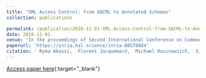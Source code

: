 ```yaml
---
title: "XML Access Control: from XACML to Annotated Schemas"
collection: publications

permalink: /publication/2010-11-01-XML-Access-Control-from-XACML-to-Annotated-Schemas
date: 2010-11-01
venue: 'In the proceedings of Second International Conference on Communications and Networking (ComNet)'
paperurl: 'https://inria.hal.science/inria-00578884'
citation: ' Ryma Abassi,  Florent Jacquemard,  Michael Rusinowitch,  Sihem El, &quot;XML Access Control: from XACML to Annotated Schemas.&quot; In the proceedings of Second International Conference on Communications and Networking (ComNet), 2010.'
---
```

[Access paper here](https://inria.hal.science/inria-00578884){:target="_blank"}
